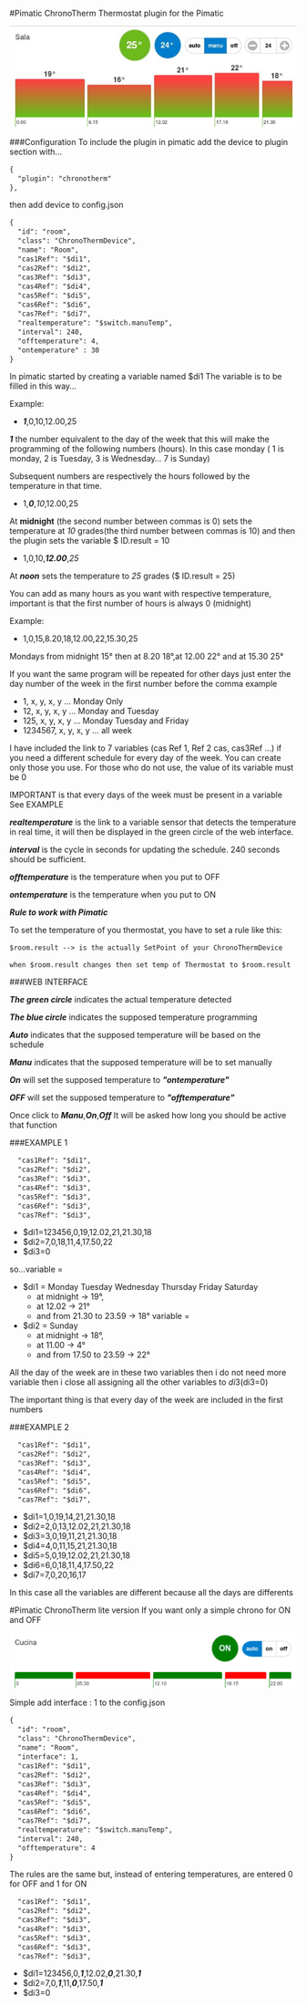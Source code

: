 #Pimatic ChronoTherm
Thermostat plugin for the Pimatic

![alt tag](https://github.com/AleZac/pimatic-chronotherm/blob/master/screenshot/ChronoTherm.png)

###Configuration
To include the plugin in pimatic add the device to plugin section with...
```
{
  "plugin": "chronotherm"
},
```
then add device to config.json
```
{
  "id": "room",
  "class": "ChronoThermDevice",
  "name": "Room",
  "cas1Ref": "$di1",
  "cas2Ref": "$di2",
  "cas3Ref": "$di3",
  "cas4Ref": "$di4",
  "cas5Ref": "$di5",
  "cas6Ref": "$di6",
  "cas7Ref": "$di7",
  "realtemperature": "$switch.manuTemp",
  "interval": 240,
  "offtemperature": 4,
  "ontemperature" : 30
}
```

In pimatic started by creating a variable named $di1
The variable is to be filled in this way…

Example:
- ***1***,0,10,12.00,25

***1*** the number equivalent to the day of the week that this will make the programming of the following numbers (hours).
In this case monday ( 1 is monday, 2 is Tuesday, 3 is Wednesday… 7 is Sunday)

Subsequent numbers are respectively the hours followed by the temperature in that time.
- 1,***0***,*10*,12.00,25

At **midnight** (the second number between commas is 0) sets the temperature at *10* grades(the third number between commas is 10) and then the plugin sets the variable $ ID.result = 10

- 1,0,10,***12.00***,*25*

At ***noon*** sets the temperature to *25* grades ($ ID.result = 25)

You can add as many hours as you want with respective temperature,
important is that the first number of hours is always 0 (midnight)

Example:
- 1,0,15,8.20,18,12.00,22,15.30,25

Mondays from midnight 15° then at 8.20 18°,at 12.00 22° and at 15.30 25°

If you want the same program will be repeated for other days
just enter the day number of the week in the first number before the comma
example
- 1, x, y, x, y … Monday Only
- 12, x, y, x, y … Monday and Tuesday
- 125, x, y, x, y … Monday Tuesday and Friday
- 1234567, x, y, x, y … all week

I have included the link to 7 variables (cas Ref 1, Ref 2 cas, cas3Ref …) if you need a different schedule for every day of the week.
You can create only those you use.
For those who do not use, the value of its variable must be 0

IMPORTANT is that every days of the week must be present in a variable
See EXAMPLE

***realtemperature*** is the link to a variable sensor that detects the temperature in real time, it will then be displayed in the green circle of the web interface.

***interval*** is the cycle in seconds for updating the schedule.
240 seconds should be sufficient.

***offtemperature*** is the temperature when you put to OFF

***ontemperature*** is the temperature when you put to ON

***Rule to work with Pimatic***

To set the temperature of you thermostat, you have to set a rule like this:
```
$room.result --> is the actually SetPoint of your ChronoThermDevice
```
```
when $room.result changes then set temp of Thermostat to $room.result
```

###WEB INTERFACE

***The green circle*** indicates the actual temperature detected

***The blue circle*** indicates the supposed temperature programming

***Auto*** indicates that the supposed temperature will be based on the schedule

***Manu*** indicates that the supposed temperature will be to set manually

***On*** will set the supposed temperature to ***"ontemperature"***

***OFF*** will set the supposed temperature to ***"offtemperature"***

Once click to ***Manu***,***On***,***Off*** It will be asked how long you should be active that function

###EXAMPLE 1
```
  "cas1Ref": "$di1",
  "cas2Ref": "$di2",
  "cas3Ref": "$di3",
  "cas4Ref": "$di3",
  "cas5Ref": "$di3",
  "cas6Ref": "$di3",
  "cas7Ref": "$di3",
```
- $di1=123456,0,19,12.02,21,21.30,18
- $di2=7,0,18,11,4,17.50,22
- $di3=0

so…variable =
* $di1 = Monday Tuesday Wednesday Thursday Friday Saturday
  * at midnight -> 19°,
  * at 12.02 -> 21°
  * and from 21.30 to 23.59 -> 18°
variable =
* $di2 = Sunday
  * at midnight -> 18°,
  * at 11.00 -> 4°
  * and from 17.50 to 23.59 -> 22°

All the day of the week are in these two variables then i do not need more variable then i close all assigning all the other variables to $di3 ($di3=0)

The important thing is that every day of the week are included in the first numbers

###EXAMPLE 2
```
  "cas1Ref": "$di1",
  "cas2Ref": "$di2",
  "cas3Ref": "$di3",
  "cas4Ref": "$di4",
  "cas5Ref": "$di5",
  "cas6Ref": "$di6",
  "cas7Ref": "$di7",
```
- $di1=1,0,19,14,21,21.30,18
- $di2=2,0,13,12.02,21,21.30,18
- $di3=3,0,19,11,21,21.30,18
- $di4=4,0,11,15,21,21.30,18
- $di5=5,0,19,12.02,21,21.30,18
- $di6=6,0,18,11,4,17.50,22
- $di7=7,0,20,16,17

In this case all the variables are different because all the days are differents

#Pimatic ChronoTherm lite version
If you want only a simple chrono for ON and OFF

![alt tag](https://github.com/AleZac/pimatic-chronotherm/blob/master/screenshot/ChronoTherm1.png)

Simple add interface : 1 to the config.json

```
{
  "id": "room",
  "class": "ChronoThermDevice",
  "name": "Room",
  "interface": 1,
  "cas1Ref": "$di1",
  "cas2Ref": "$di2",
  "cas3Ref": "$di3",
  "cas4Ref": "$di4",
  "cas5Ref": "$di5",
  "cas6Ref": "$di6",
  "cas7Ref": "$di7",
  "realtemperature": "$switch.manuTemp",
  "interval": 240,
  "offtemperature": 4
}
```

The rules are the same but, instead of entering temperatures, are entered 0 for OFF and 1 for ON

```
  "cas1Ref": "$di1",
  "cas2Ref": "$di2",
  "cas3Ref": "$di3",
  "cas4Ref": "$di3",
  "cas5Ref": "$di3",
  "cas6Ref": "$di3",
  "cas7Ref": "$di3",
```
- $di1=123456,0,***1***,12.02,***0***,21.30,***1***
- $di2=7,0,***1***,11,***0***,17.50,***1***
- $di3=0
